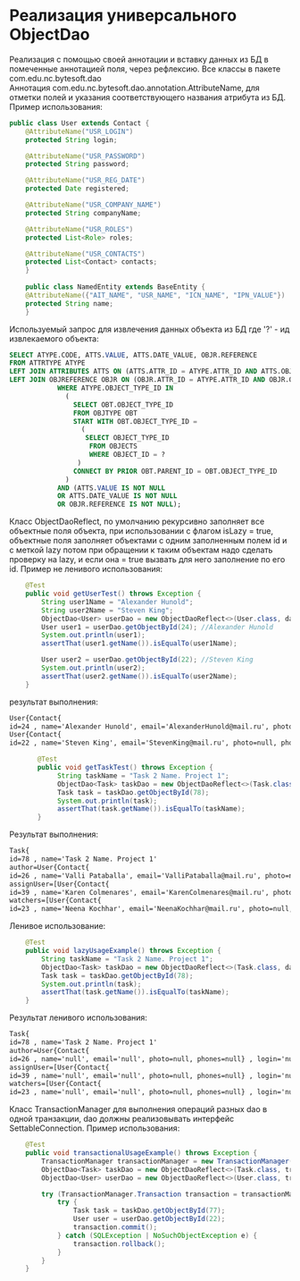 # Реализация универсального ObjectDao

Реализация с помощью своей аннотации и вставку данных из БД в помеченные аннотацией поля, через рефлексию.
Все классы в пакете com.edu.nc.bytesoft.dao <br>
Аннотация com.edu.nc.bytesoft.dao.annotation.AttributeName, для отметки полей и указания соответствующего названия атрибута из БД.
Пример использования:
```java
public class User extends Contact {
    @AttributeName("USR_LOGIN")
    protected String login;

    @AttributeName("USR_PASSWORD")
    protected String password;

    @AttributeName("USR_REG_DATE")
    protected Date registered;

    @AttributeName("USR_COMPANY_NAME")
    protected String companyName;

    @AttributeName("USR_ROLES")
    protected List<Role> roles;

    @AttributeName("USR_CONTACTS")
    protected List<Contact> contacts;
    }
    
    public class NamedEntity extends BaseEntity {
    @AttributeName({"AIT_NAME", "USR_NAME", "ICN_NAME", "IPN_VALUE"})
    protected String name;
    }
```

Используемый запрос для извлечения данных объекта из БД где '?' - ид извлекаемого объекта:
```sql
SELECT ATYPE.CODE, ATTS.VALUE, ATTS.DATE_VALUE, OBJR.REFERENCE
FROM ATTRTYPE ATYPE
LEFT JOIN ATTRIBUTES ATTS ON (ATTS.ATTR_ID = ATYPE.ATTR_ID AND ATTS.OBJECT_ID = ?)
LEFT JOIN OBJREFERENCE OBJR ON (OBJR.ATTR_ID = ATYPE.ATTR_ID AND OBJR.OBJECT_ID = ?)
            WHERE ATYPE.OBJECT_TYPE_ID IN 
              (
                SELECT OBT.OBJECT_TYPE_ID
                FROM OBJTYPE OBT
                START WITH OBT.OBJECT_TYPE_ID = 
                  (
                   SELECT OBJECT_TYPE_ID
                    FROM OBJECTS
                    WHERE OBJECT_ID = ?
                 )
                CONNECT BY PRIOR OBT.PARENT_ID = OBT.OBJECT_TYPE_ID
              )
            AND (ATTS.VALUE IS NOT NULL 
            OR ATTS.DATE_VALUE IS NOT NULL
            OR OBJR.REFERENCE IS NOT NULL);
```

Класс ObjectDaoReflect, по умолчанию рекурсивно заполняет все объектные поля объекта, при использовании с флагом isLazy = true, объектные поля заполняет объектами с одним заполненным полем id и с меткой lazy потом при обращении к таким объектам надо сделать проверку на lazy, и если она = true вызвать для него заполнение по его id. Пример не ленивого использования:
```java
    @Test
    public void getUserTest() throws Exception {
        String user1Name = "Alexander Hunold";
        String user2Name = "Steven King";
        ObjectDao<User> userDao = new ObjectDaoReflect<>(User.class, dataSource.getConnection());
        User user1 = userDao.getObjectById(24); //Alexander Hunold
        System.out.println(user1);
        assertThat(user1.getName()).isEqualTo(user1Name);

        User user2 = userDao.getObjectById(22); //Steven King
        System.out.println(user2);
        assertThat(user2.getName()).isEqualTo(user2Name);
    }
```

результат выполнения:
``` tex
User{Contact{
id=24 , name='Alexander Hunold', email='AlexanderHunold@mail.ru', photo=null, phones=[+3085410111]} , login='Alexander', password='Hunold', registered=Sun May 16 00:00:00 EEST 1999, companyName='null', roles=[ROLE_PROJECT_MANAGER], contacts=null} 
User{Contact{
id=22 , name='Steven King', email='StevenKing@mail.ru', photo=null, phones=[+3085411111]} , login='Steven', password='King', registered=Fri Jan 01 00:00:00 EET 1999, companyName='null', roles=[ROLE_PROJECT_MANAGER, ROLE_CUSTOMER], contacts=null} 

```

```java
       @Test
       public void getTaskTest() throws Exception {
            String taskName = "Task 2 Name. Project 1";
            ObjectDao<Task> taskDao = new ObjectDaoReflect<>(Task.class, dataSource.getConnection());
            Task task = taskDao.getObjectById(78);
            System.out.println(task);
            assertThat(task.getName()).isEqualTo(taskName);
       }
```
Результат выполнения:
```tex
Task{
id=78 , name='Task 2 Name. Project 1'
author=User{Contact{
id=26 , name='Valli Pataballa', email='ValliPataballa@mail.ru', photo=null, phones=[+3085410111]} , login='Valli', password='Pataballa', registered=Fri Aug 12 00:00:00 EEST 1994, companyName='null', roles=[ROLE_TEAM_LEAD], contacts=null} , createdDate=Thu Oct 16 00:00:00 EEST 2014, description='Second task for Module 1', status=STATUS_CLOSED, deadlineDate=Mon Nov 16 00:00:00 EET 2015, completedDate=null
assignUser=[User{Contact{
id=39 , name='Karen Colmenares', email='KarenColmenares@mail.ru', photo=null, phones=[+3085410111]} , login='Karen', password='Colmenares', registered=Wed Dec 27 00:00:00 EET 2000, companyName='null', roles=[ROLE_DEVELOPER], contacts=null} ], priority=4, 
watchers=[User{Contact{
id=23 , name='Neena Kochhar', email='NeenaKochhar@mail.ru', photo=null, phones=[+3085410111]} , login='Neena', password='Kochhar', registered=Thu Apr 01 00:00:00 EEST 1999, companyName='null', roles=[ROLE_PROJECT_MANAGER], contacts=null} ], comments=null, parentTask=null} 
```

Ленивое использование:
```java
    @Test
    public void lazyUsageExample() throws Exception {
        String taskName = "Task 2 Name. Project 1";
        ObjectDao<Task> taskDao = new ObjectDaoReflect<>(Task.class, dataSource.getConnection(), true);
        Task task = taskDao.getObjectById(78);
        System.out.println(task);
        assertThat(task.getName()).isEqualTo(taskName);
    }
```

Результат ленивого использования:
```tex
Task{
id=78 , name='Task 2 Name. Project 1'
author=User{Contact{
id=26 , name='null', email='null', photo=null, phones=null} , login='null', password='null', registered=null, companyName='null', roles=null, contacts=null} , createdDate=Thu Oct 16 00:00:00 EEST 2014, description='Second task for Module 1', status=STATUS_CLOSED, deadlineDate=Mon Nov 16 00:00:00 EET 2015, completedDate=null
assignUser=[User{Contact{
id=39 , name='null', email='null', photo=null, phones=null} , login='null', password='null', registered=null, companyName='null', roles=null, contacts=null} ], priority=4,
watchers=[User{Contact{
id=23 , name='null', email='null', photo=null, phones=null} , login='null', password='null', registered=null, companyName='null', roles=null, contacts=null} ], comments=null, parentTask=null} 
```

Класс TransactionManager для выполнения операций разных dao в одной транзакции, dao должны реализовывать интерфейс SettableConnection.
Пример использования:
```java
    @Test
    public void transactionalUsageExample() throws Exception {
        TransactionManager transactionManager = new TransactionManager();
        ObjectDao<Task> taskDao = new ObjectDaoReflect<>(Task.class, transactionManager);
        ObjectDao<User> userDao = new ObjectDaoReflect<>(User.class, transactionManager);

        try (TransactionManager.Transaction transaction = transactionManager.startTransaction()) {
            try {
                Task task = taskDao.getObjectById(77);
                User user = userDao.getObjectById(22);
                transaction.commit();
            } catch (SQLException | NoSuchObjectException e) {
                transaction.rollback();
            }
        }
    }
```

 














